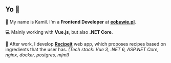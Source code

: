## Yo 👋

🙋 My name is Kamil. I'm a **Frontend Developer** at [**eobuwie.pl**](https://www.eobuwie.com.pl).

💻 Mainly working with **Vue.js**, but also **.NET Core**.

🍏 After work, I develop [**Recipeit**](https://recipeit.pl) web app, which proposes recipes based on ingredients that the user has. *(Tech stack: Vue 3, .NET 6, ASP.NET Core, nginx, docker, postgres, mjml)*
